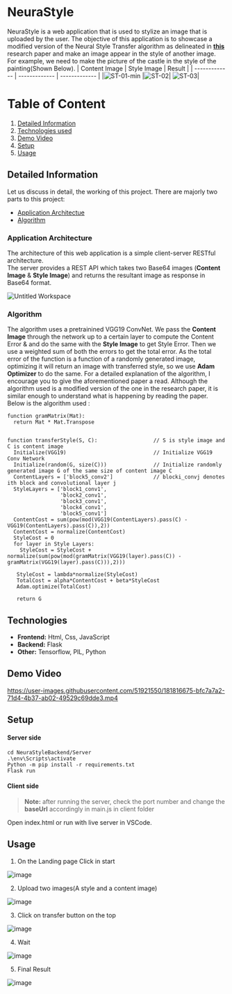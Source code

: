 # NeuraStyle
NeuraStyle is a web application that is used to stylize an image that is uploaded by the user. The objective of this application is to showcase a modified version of the Neural Style Transfer algorithm as delineated in [**this**](https://arxiv.org/abs/1508.06576) research paper and make an image appear in the style of another image.  
For example, we need to make the picture of the castle in the style of the painting(Shown Below).
| Content Image  | Style Image | Result |
| ------------- | ------------- | ------------- |
|![ST-01-min](https://user-images.githubusercontent.com/51921550/181769458-12a1ab74-ac9a-4596-bb37-e15503728d09.jpg) |![ST-02](https://user-images.githubusercontent.com/51921550/181769167-b0cbd3af-ce1a-4a41-b41a-e1cbdd70f264.jpg)| ![ST-03](https://user-images.githubusercontent.com/51921550/181769207-fc2325ec-c76d-4db6-b7f1-1f7a33c6d283.jpg)| 

# Table of Content
1) [Detailed Information](#info)  
2) [Technologies used](#technologies)
3) [Demo Video](#video)
4) [Setup](#setup)
5) [Usage](#usage)


<a name="info"/>

## Detailed Information
Let us discuss in detail, the working of this project.
There are majorly two parts to this project:
- [Application Architectue](#architecture)
- [Algorithm](#algo)
  
<a name="architecture"/>

### Application Architecture
The architecture of this web application is a simple client-server RESTful architecture.  
The server provides a REST API which takes two Base64 images (**Content Image** & **Style Image**) and returns the resultant image as response in Base64 format.

![Untitled Workspace](https://user-images.githubusercontent.com/51921550/181747249-ca9d212d-d9bd-41de-a38a-1aba74c22af9.png)

<a name="algo"/>

### Algorithm
The algorithm uses a pretrainined VGG19 ConvNet. We pass the **Content Image** through the network up to a certain layer to compute the Content Error & and do the same with the **Style Image** to get Style Error. Then we use a weighted sum of both the errors to get the total error. As the total error of the function is a function of a  randomly generated image, optimizing it will return an image with transferred style, so we use **Adam Optimizer** to do the same. For a detailed explanation of the algorithm, I encourage you to give the aforementioned paper a read. Although the algorithm used is a modified version of the one in the research paper, it is similar enough to understand what is happening by reading the paper. Below is the algorithm used :
```
function gramMatrix(Mat):
  return Mat * Mat.Transpose


function transferStyle(S, C):                  // S is style image and C is content image 
  Initialize(VGG19)                            // Initialize VGG19 Conv Network
  Initialize(random(G, size(C)))               // Initialize randomly generated image G of the same size of content image C 
  ContentLayers = ['block5_conv2']             // blocki_convj denotes ith block and convolutional layer j
  StyleLayers = ['block1_conv1',
                 'block2_conv1',
                 'block3_conv1',
                 'block4_conv1',
                 'block5_conv1']
  ContentCost = sum(pow(mod(VGG19(ContentLayers).pass(C) - VGG19(ContentLayers).pass(C)),2))
  ContentCost = normalize(ContentCost)
  StyleCost = 0
  for layer in Style Layers:
    StyleCost = StyleCost + normalize(sum(pow(mod(gramMatrix(VGG19(layer).pass(C)) -gramMatrix(VGG19(layer).pass(C))),2)))
    
   StyleCost = lambda*normalize(StyleCost)
   TotalCost = alpha*ContentCost + beta*StyleCost
   Adam.optimize(TotalCost)
  
   return G  
```
<a name="technologies"/>

## Technologies
- **Frontend:** Html, Css, JavaScript
- **Backend:** Flask
- **Other:** Tensorflow, PIL, Python


<a name="video"/>

## Demo Video
https://user-images.githubusercontent.com/51921550/181816675-bfc7a7a2-71d4-4b37-ab02-49529c69dde3.mp4

## Setup

#### Server side
```
cd NeuraStyleBackend/Server
.\env\Scripts\activate
Python -m pip install -r requirements.txt
Flask run
```
#### Client side
> **Note:** after running the server, check the port number and change the **baseUrl** accordingly in main.js in client folder

Open index.html or run with live server in VSCode.




## Usage
1) On the Landing page Click in start

![image](https://user-images.githubusercontent.com/51921550/181819986-a27c2a1e-abd7-478a-87ad-45697e1c3bee.png)

2) Upload two images(A style and a content image)

![image](https://user-images.githubusercontent.com/51921550/181820108-fe266750-adfd-4831-a7a1-59e322d86dda.png)

3) Click on transfer button on the top

![image](https://user-images.githubusercontent.com/51921550/181820287-55cfb281-b402-477a-b562-1e1e1b4f1120.png)

4) Wait

![image](https://user-images.githubusercontent.com/51921550/181820334-b4209902-fda6-450e-9a39-e48a0a3d8fca.png)

5) Final Result

![image](https://user-images.githubusercontent.com/51921550/181821890-407e9ed9-b5c0-4534-b21f-c0c762ae6b59.png)


